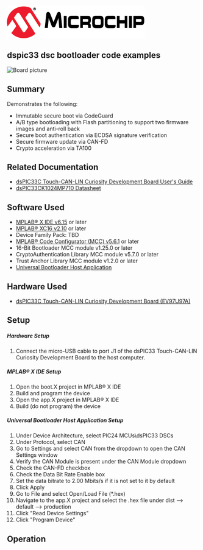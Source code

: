 <picture>
    <source media="(prefers-color-scheme: dark)" srcset="images/microchip_logo_white_red.png">
	<source media="(prefers-color-scheme: light)" srcset="images/microchip_logo_black_red.png">
    <img alt="Microchip Logo." src="images/microchip_logo_black_red.png">
</picture>

## dspic33 dsc bootloader code examples

![Board picture](./images/board.jpg)

## Summary
Demonstrates the following: 
* Immutable secure boot via CodeGuard
* A/B type bootloading with Flash partitioning to support two firmware images and anti-roll back
* Secure boot authentication via ECDSA signature verification 
* Secure firmware update via CAN-FD
* Crypto acceleration via TA100

## Related Documentation
* [dsPIC33C Touch-CAN-LIN Curiosity Development Board User's Guide](https://www.microchip.com/en-us/development-tool/EV97U97A)
* [dsPIC33CK1024MP710 Datasheet](https://www.microchip.com/en-us/product/dsPIC33CK1024MP710) 

## Software Used 
* [MPLAB® X IDE v6.15](https://www.microchip.com/en-us/tools-resources/develop/mplab-x-ide) or later
* [MPLAB® XC16 v2.10](https://www.microchip.com/en-us/tools-resources/develop/mplab-xc-compilers) or later
* Device Family Pack: TBD
* [MPLAB® Code Configurator (MCC) v5.6.1](https://www.microchip.com/en-us/tools-resources/configure/mplab-code-configurator) or later
* 16-Bit Bootloader MCC module v1.25.0 or later
* CryptoAuthentication Library MCC module v5.7.0 or later
* Trust Anchor Library MCC module v1.2.0 or later
* [Universal Bootloader Host Application](www.microchip.com/16-bit-bootloader)

## Hardware Used
* [dsPIC33C Touch-CAN-LIN Curiosity Development Board (EV97U97A)](https://www.microchip.com/en-us/development-tool/EV97U97A)

## Setup
##### Hardware Setup
1) Connect the micro-USB cable to port J1 of the dsPIC33 Touch-CAN-LIN Curiosity Development Board to the host computer.

##### MPLAB® X IDE Setup
1) Open the boot.X project in MPLAB® X IDE
2) Build and program the device
3) Open the app.X project in MPLAB® X IDE
4) Build (do not program) the device

##### Universal Bootloader Host Application Setup
1) Under Device Architecture, select PIC24 MCUs\dsPIC33 DSCs
2) Under Protocol, select CAN 
3) Go to Settings and select CAN from the dropdown to open the CAN Settings window 
4) Verify the CAN Module is present under the CAN Module dropdown 
5) Check the CAN-FD checkbox
6) Check the Data Bit Rate Enable box
7) Set the data bitrate to 2.00 Mbits/s if it is not set to it by default
8) Click Apply
9) Go to File and select Open/Load File (*.hex)
10) Navigate to the app.X project and select the .hex file under dist --> default --> production
11) Click "Read Device Settings"
12) Click "Program Device"

## Operation



